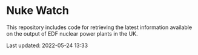 # Nuke Watch

This repository includes code for retrieving the latest information available on the output of EDF nuclear power plants in the UK.

Last updated: 2022-05-24 13:33